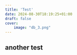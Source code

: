 ```yaml
---
title: 'Test'
date: 2024-08-30T18:19:25+01:00
draft: false
cover:
    image: "db_3.png"
---
```


## another test

